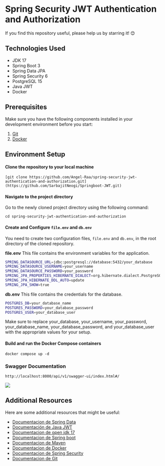 # Spring Security JWT Authentication and Authorization

If you find this repository useful, please help us by starring it! 😊

## Technologies Used

- JDK 17
- Spring Boot 3
- Spring Data JPA
- Spring Security 6
- PostgreSQL 15
- Java JWT
- Docker

## Prerequisites

Make sure you have the following components installed in your development environment before you start:

1. [Git](https://git-scm.com/downloads)
2. [Docker](https://docs.docker.com/compose/install/)

## Environment Setup

#### Clone the repository to your local machine



```
[git clone https://github.com/Angel-Raa/spring-security-jwt-authentication-and-authorization.git](https://github.com/SarbajitNeogi/Springboot-JWT.git)
```
#### Navigate to the project directory

Go to the newly cloned project directory using the following command:
```
cd spring-security-jwt-authentication-and-authorization
```

#### Create and Configure `file.env` and `db.env`

You need to create two configuration files, `file.env` and `db.env`, in the root directory of the cloned repository.

**file.env**
This file contains the environment variables for the application.
```bash
SPRING_DATASOURCE_URL=jdbc:postgresql://database:5432/your_database
SPRING_DATASOURCE_USERNAME=your_username
SPRING_DATASOURCE_PASSWORD=your_password
SPRING_JPA_PROPERTIES_HIBERNATE_DIALECT=org.hibernate.dialect.PostgreSQLDialect
SPRING_JPA_HIBERNATE_DDL_AUTO=update
SPRING_JPA_SHOW=true

```
**db.env** 
This file contains the credentials for the database.
```bash
POSTGRES_DB=your_database_name
POSTGRES_PASSWORD=your_database_password
POSTGRES_USER=your_database_user
```
Make sure to replace your_database, your_username, your_password, your_database_name, your_database_password, and your_database_user with the appropriate values for your setup.

#### Build and run the Docker Compose containers
```
docker compose up -d
```

### Swagger Documentation
```
http://localhost:8000/api/v1/swagger-ui/index.html#/
```
![](https://github.com/Angel-Raa/spring-security-jwt-authentication-and-authorization/blob/main/src/main/resources/img/docs.png)


## Additional Resources

Here are some additional resources that might be useful:
- [Documentacion de Spring Data](https://spring.io/projects/spring-data)
- [Documentación de Java JWT](https://github.com/jwtk/jjwt)
- [Documentacion de open jdk 17](https://docs.oracle.com/en/java/javase/17/docs/api/)
- [Documentacion de Spring boot](https://docs.spring.io/spring-boot/docs/current/reference/htmlsingle/)
- [Documentacion de Maven](https://maven.apache.org/guides/getting-started/)
- [Documentacion de Docker](https://docs.docker.com/)
- [Documentacion de Spring Security](https://docs.spring.io/spring-security/reference/index.html)
- [Documentacion de Git](https://git-scm.com/doc)




